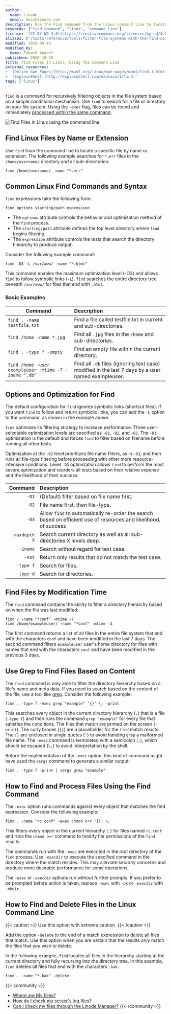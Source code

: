 ```yaml
---
author:
  name: Linode
  email: docs@linode.com
description: Use the Find command from the Linux command line to locate files in a file system
keywords: ["find command", "linux", "command line"]
license: '[CC BY-ND 4.0](https://creativecommons.org/licenses/by-nd/4.0)'
aliases: ['/tools-reference/tools/filter-file-systems-with-the-find-command/','/linux-tools/common-commands/find/']
modified: 2016-09-15
modified_by:
  name: Edward Angert
published: 2010-10-25
title: Find Files in Linux, Using the Command Line
external_resources:
- '[Online man Pages](http://man7.org/linux/man-pages/man1/find.1.html)'
- '[ExplainShell](http://explainshell.com/explain/1/find)'
tags: ["linux"]
---
```


`find` is a command for recursively filtering objects in the file system based on a simple conditional mechanism. Use `find` to search for a file or directory on your file system. Using the `-exec` flag, files can be found and immediately [processed within the same command](#how-to-find-and-process-files-using-the-find-command).

![Find Files in Linux using the command line](find-files-title.jpg "Find Files in Linux using the command line")

## Find Linux Files by Name or Extension
Use `find` from the command line to locate a specific file by name or extension.
The following example searches for `*.err` files in the `/home/username/` directory and all sub-directories:

    find /home/username/ -name "*.err"

## Common Linux Find Commands and Syntax

`find` expressions take the following form:

    find options starting/path expression

* The `options` attribute controls the behavior and optimization method of the `find` process.
* The `starting/path` attribute defines the top level directory where `find` begins filtering.
* The `expression` attribute controls the tests that search the directory hierarchy to produce output.

Consider the following example command:

    find -O3 -L /var/www/ -name "*.html"

This command enables the maximum optimization level (-O3) and allows `find` to follow symbolic links (`-L`). `find` searches the entire directory tree beneath `/var/www/` for files that end with `.html`.

### Basic Examples

| Command                                              | Description                                                                     |
|------------------------------------------------------|:--------------------------------------------------------------------------------|
| `find . -name testfile.txt`                          | Find a file called testfile.txt in current and sub-directories.                  |
| `find /home -name *.jpg`                            | Find all `.jpg` files in the `/home` and sub-directories.                        |
| `find . -type f -empty`                              | Find an empty file within the current directory.                                 |
| `find /home -user exampleuser -mtime -7 -iname ".db"` | Find all `.db` files (ignoring text case) modified in the last 7 days by a user named exampleuser.  |


## Options and Optimization for Find

The default configuration for `find` ignores symbolic links (shortcut files). If you want `find` to follow and return symbolic links, you can add the `-L` option to the command, as shown in the example above.

`find` optimizes its filtering strategy to increase performance. Three user-selectable optimization levels are specified as `-O1`, `-O2`, and `-O3`. The `-O1` optimization is the default and forces `find` to filter based on filename before running all other tests.

Optimization at the `-O2` level prioritizes file name filters, as in `-O1`, and then runs all file-type filtering before proceeding with other more resource-intensive conditions. Level `-O3` optimization allows `find` to perform the most severe optimization and reorders all tests based on their relative expense and the likelihood of their success.

| Command     | Description                                                                                               |
|------------:|:----------------------------------------------------------------------------------------------------------|
| `-O1`       | (Default) filter based on file name first.                                                                 |
| `-O2`       | File name first, then file-type.                                                                           |
| `-O3`       | Allow `find` to automatically re-order the search based on efficient use of resources and likelihood. of success |
| `-maxdepth X` | Search current directory as well as all sub-directories X levels deep.                                   |
| `-iname`    | Search without regard for text case.                                                                       |
| `-not`      | Return only results that do not match the test case.                                                       |
| `-type f`   | Search for files.                                                                                          |
| `-type d`   | Search for directories.                                                                                    |

## Find Files by Modification Time

The `find` command contains the ability to filter a directory hierarchy based on when the file was last modified:

    find / -name "*conf" -mtime -7
    find /home/exampleuser/ -name "*conf" -mtime -3

The first command returns a list of all files in the entire file system that end with the characters `conf` and have been modified in the last 7 days. The second command filters `exampleuser` user's home directory for files with names that end with the characters `conf` and have been modified in the previous 3 days.

## Use Grep to Find Files Based on Content

The `find` command is only able to filter the directory hierarchy based on a file's name and meta data. If you need to search based on the content of the file, use a tool like [grep](/docs/tools-reference/search-and-filter-text-with-grep). Consider the following example:

    find . -type f -exec grep "example" '{}' \; -print

This searches every object in the current directory hierarchy (`.`) that is a file (`-type f`) and then runs the command `grep "example"` for every file that satisfies the conditions. The files that match are printed on the screen (`-print`). The curly braces (`{}`) are a placeholder for the `find` match results. The `{}` are enclosed in single quotes (`'`) to avoid handing `grep` a malformed file name. The `-exec` command is terminated with a semicolon (`;`), which should be escaped (`\;`) to avoid interpretation by the shell.

Before the implementation of the `-exec` option, this kind of command might have used the `xargs` command to generate a similar output:

    find . -type f -print | xargs grep "example"

## How to Find and Process Files Using the Find Command

The `-exec` option runs commands against every object that matches the find expression. Consider the following example:

    find . -name "rc.conf" -exec chmod o+r '{}' \;

This filters every object in the current hierarchy (`.`) for files named `rc.conf` and runs the `chmod o+r` command to modify file permissions of the `find` results.

The commands run with the `-exec` are executed in the root directory of the `find` process. Use `-execdir` to execute the specified command in the directory where the match resides. This may alleviate security concerns and produce more desirable performance for some operations.

The `-exec` or `-execdir` options run without further prompts. If you prefer to be prompted before action is taken, replace `-exec` with `-ok` or `-execdir` with `-okdir`.

## How to Find and Delete Files in the Linux Command Line

{{< caution >}}
Use this option with extreme caution.
{{< /caution >}}

Add the option `-delete` to the end of a match expression to delete all files that match. Use this option when you are certain that the results *only* match the files that you wish to delete.

In the following example, `find` locates all files in the hierarchy starting at the current directory and fully recursing into the directory tree. In this example, `find` deletes all files that end with the characters `.bak`:

    find . -name "*.bak" -delete


{{< community >}}
* [Where are My Files?](https://www.linode.com/community/questions/17057/where-are-my-files)
* [How do I check my server's log files?](https://www.linode.com/community/questions/295/how-do-i-check-my-servers-log-files)
* [Can I check my files through the Linode Manager?](https://www.linode.com/community/questions/11220/can-i-check-my-files-through-linode-manager)
{{< /community >}}
